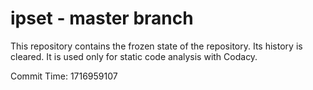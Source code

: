 # ipset - master branch

This repository contains the frozen state of the repository.
Its history is cleared. It is used only for static code
analysis with Codacy.

Commit Time: 1716959107
